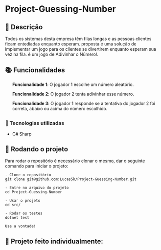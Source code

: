 # Project-Guessing-Number

## :memo: Descrição
<p>Todos os sistemas desta empresa têm filas longas e as pessoas clientes ficam entediadas enquanto esperam.
proposta é uma solução de implementar um jogo para os clientes se divertirem enquanto esperam sua vez na fila. é um jogo de Adivinhar o Número!.</p>

## :books: Funcionalidades
<ol><b>Funcionalidade 1</b>: O jogador 1 escolhe um número aleatório.</ol>
<ol><b>Funcionalidade 2</b>: O jogador 2 tenta adivinhar esse número.</ol>
<ol><b>Funcionalidade 3</b>: O jogador 1 responde se a tentativa do jogador 2 foi correta, abaixo ou acima do número escolhido.</ol>

## <h3>:wrench: Tecnologias utilizadas</h3>
* C# Sharp

## :rocket: Rodando o projeto
Para rodar o repositório é necessário clonar o mesmo, dar o seguinte comando para iniciar o projeto:
```
- Clone o repositório
git clone git@github.com:Lucas5k/Project-Guessing-Number.git

- Entre no arquivo do projeto
cd Project-Guessing-Number

- Usar o projeto
cd src/

- Rodar os testes
dotnet test

Use a vontade!

```

<!-- ## :soon: Implementação futura
* O que será implementado na próxima sprint? -->

## :handshake: Projeto feito individualmente:

<!-- ## :dart: Status do projeto -->
